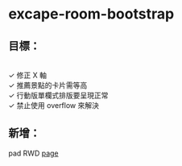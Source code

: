# excape-room-bootstrap
## 目標：
<br>
✓ 修正 X 軸
<br>
✓ 推薦景點的卡片需等高
<br>
✓ 行動版單欄式排版要呈現正常
<br>
✓ 禁止使用 overflow 來解決
<br>


## 新增：
pad RWD
[page](https://irenelee18.github.io/excape-room-bootstrap/)
